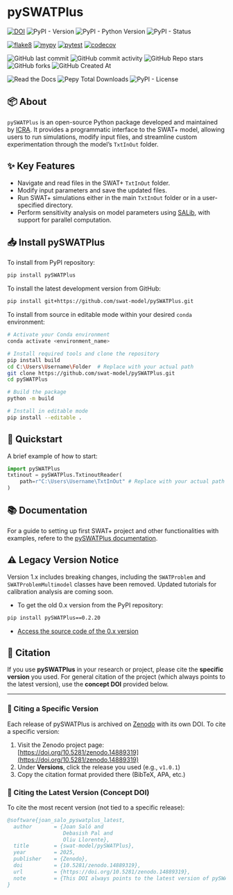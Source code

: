 # pySWATPlus


[![DOI](https://zenodo.org/badge/DOI/10.5281/zenodo.14889319.svg)](https://doi.org/10.5281/zenodo.14889319)
![PyPI - Version](https://img.shields.io/pypi/v/pySWATPlus)
![PyPI - Python Version](https://img.shields.io/pypi/pyversions/pySWATPlus)
![PyPI - Status](https://img.shields.io/pypi/status/pySWATPlus)

[![flake8](https://github.com/swat-model/pySWATPlus/actions/workflows/linting.yml/badge.svg)](https://github.com/swat-model/pySWATPlus/actions/workflows/linting.yml)
[![mypy](https://github.com/swat-model/pySWATPlus/actions/workflows/typing.yml/badge.svg)](https://github.com/swat-model/pySWATPlus/actions/workflows/typing.yml)
[![pytest](https://github.com/swat-model/pySWATPlus/actions/workflows/testing.yml/badge.svg)](https://github.com/swat-model/pySWATPlus/actions/workflows/testing.yml)
[![codecov](https://codecov.io/gh/debpal/pySWATPlus/graph/badge.svg?token=0XJ89FRID9)](https://codecov.io/gh/debpal/pySWATPlus)

![GitHub last commit](https://img.shields.io/github/last-commit/swat-model/pySWATPlus)
![GitHub commit activity](https://img.shields.io/github/commit-activity/t/swat-model/pySWATPlus)
![GitHub Repo stars](https://img.shields.io/github/stars/swat-model/pySWATPlus)
![GitHub forks](https://img.shields.io/github/forks/swat-model/pySWATPlus)
![GitHub Created At](https://img.shields.io/github/created-at/swat-model/pySWATPlus)

![Read the Docs](https://img.shields.io/readthedocs/pySWATPlus)
![Pepy Total Downloads](https://img.shields.io/pepy/dt/pySWATPLus)
![PyPI - License](https://img.shields.io/pypi/l/pySWATPlus)


## 📦 About

`pySWATPlus` is an open-source Python package developed and maintained by [ICRA](https://icra.cat/).
It provides a programmatic interface to the SWAT+ model, allowing users to run simulations, modify input files, and streamline custom experimentation through the model’s `TxtInOut` folder.


## ✨ Key Features

- Navigate and read files in the SWAT+ `TxtInOut` folder.
- Modify input parameters and save the updated files.
- Run SWAT+ simulations either in the main `TxtInOut` folder or in a user-specified directory.
- Perform sensitivity analysis on model parameters using [SALib](https://github.com/SALib/SALib), with support for parallel computation.



## 📥 Install pySWATPlus

To install from PyPI repository:

```bash
pip install pySWATPlus
```

To install the latest development version from GitHub:

```bash
pip install git+https://github.com/swat-model/pySWATPlus.git
```

To install from source in editable mode within your desired `conda` environment:

```bash
# Activate your Conda environment
conda activate <environment_name>

# Install required tools and clone the repository
pip install build
cd C:\Users\Username\Folder  # Replace with your actual path
git clone https://github.com/swat-model/pySWATPlus.git
cd pySWATPlus

# Build the package
python -m build

# Install in editable mode
pip install --editable .
```

## 🚀 Quickstart
A brief example of how to start:

```python
import pySWATPlus
txtinout = pySWATPlus.TxtinoutReader(
    path=r"C:\Users\Username\TxtInOut" # Replace with your actual path
)
```

## 📚 Documentation

For a guide to setting up first SWAT+ project and other functionalities with examples,
refere to the [pySWATPlus documentation](https://pyswatplus.readthedocs.io/en/latest/).



## ⚠️ Legacy Version Notice

Version 1.x includes breaking changes, including the `SWATProblem` and `SWATProblemMultimodel` classes have been removed. Updated tutorials for calibration analysis are coming soon.

- To get the old 0.x version from the PyPI repository:

```bash
pip install pySWATPlus==0.2.20
```

- [Access the source code of the 0.x version](https://github.com/swat-model/pySWATPlus/tree/v0.x)


## 📖 Citation
If you use **pySWATPlus** in your research or project, please cite the **specific version** you used. For general citation of the project (which always points to the latest version), use the **concept DOI** provided below.

---

### 🔹 Citing a Specific Version

Each release of pySWATPlus is archived on [Zenodo](https://zenodo.org/) with its own DOI. To cite a specific version:

1. Visit the Zenodo project page: [https://doi.org/10.5281/zenodo.14889319](https://doi.org/10.5281/zenodo.14889319)
2. Under **Versions**, click the release you used (e.g., `v1.0.1`)
3. Copy the citation format provided there (BibTeX, APA, etc.)

### 🔹 Citing the Latest Version (Concept DOI)

To cite the most recent version (not tied to a specific release):

```bibtex
@software{joan_salo_pyswatplus_latest,
  author       = {Joan Saló and
                  Debasish Pal and
                  Oliu Llorente},
  title        = {swat-model/pySWATPlus},
  year         = 2025,
  publisher    = {Zenodo},
  doi          = {10.5281/zenodo.14889319},
  url          = {https://doi.org/10.5281/zenodo.14889319},
  note         = {This DOI always points to the latest version of pySWATPlus.},
}
```